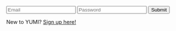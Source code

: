 <html>
  <head>
    <title>Login</title>
  </head>

  <body>
    <div>
        <input type="text" id="email" name="email" placeholder="Email" required>
        <input type="password" id="password" name="password" placeholder="Password" required>
        <button type="submit" onclick="loginForm()">Submit</button>
    </div>
    <p>New to YUMI?  <a href="{{site.baseurl}}/signup">Sign up here!</a></p>
  </body>

  <script>
      function loginForm() {
          let email = document.getElementById("email").value;
          let password = document.getElementById("password").value;

          var myHeaders = new Headers();
          myHeaders.append("Content-Type", "application/json");

          var raw = JSON.stringify({
            "email": email,
            "password": password
          });

          var requestOptions = {
            method: 'POST',
            headers: myHeaders,
            body: raw,
            redirect: 'follow'
          };

          fetch("https://csatri1.tk/authenticate", requestOptions)
            .then(response => {
                if (response.status == 401) {
                    const errorMsg = 'Incorrect credentials';
                    alert(errorMsg);
                    console.log(errorMsg);
                    return;
                }
                else if (!response.ok) {
                    const errorMsg = 'Login error: ' + response.status;
                    console.log(errorMsg);
                    return;
                }

                window.location.href = "{{site.baseurl}}/loggedin";
            });
        }
  </script>
</html>